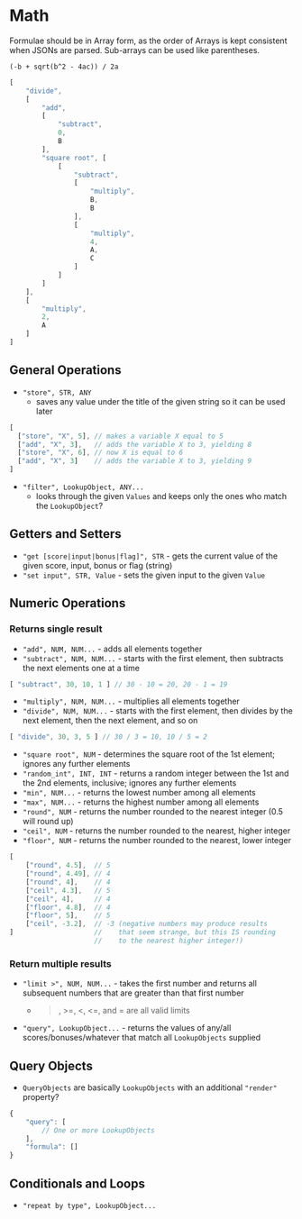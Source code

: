 # Math

Formulae should be in Array form, as the order of Arrays is kept consistent when JSONs are parsed. Sub-arrays can be used like parentheses.

`(-b + sqrt(b^2 - 4ac)) / 2a`

```javascript
[
    "divide",
    [
        "add",
        [
            "subtract",
            0,
            B
        ],
        "square root", [
            [
                "subtract",
                [
                    "multiply",
                    B,
                    B
                ],
                [
                    "multiply",
                    4,
                    A,
                    C
                ]
            ]
        ]
    ],
    [
        "multiply",
        2,
        A
    ]
]
```

## General Operations

* `"store", STR, ANY`
  * saves any value under the title of the given string so it can be used later
```javascript
[
  ["store", "X", 5], // makes a variable X equal to 5
  ["add", "X", 3],   // adds the variable X to 3, yielding 8
  ["store", "X", 6], // now X is equal to 6
  ["add", "X", 3]    // adds the variable X to 3, yielding 9
]
```
* `"filter", LookupObject, ANY...`
  * looks through the given `Values` and keeps only the ones who match the `LookupObject`?

## Getters and Setters

* `"get [score|input|bonus|flag]", STR` - gets the current value of the given score, input, bonus or flag (string)
* `"set input", STR, Value` - sets the given input to the given `Value`

## Numeric Operations

### Returns single result

* `"add", NUM, NUM...` - adds all elements together
* `"subtract", NUM, NUM...` - starts with the first element, then subtracts the next elements one at a time
```javascript
[ "subtract", 30, 10, 1 ] // 30 - 10 = 20, 20 - 1 = 19
```
* `"multiply", NUM, NUM...` - multiplies all elements together
* `"divide", NUM, NUM...` - starts with the first element, then divides by the next element, then the next element, and so on
```javascript
[ "divide", 30, 3, 5 ] // 30 / 3 = 10, 10 / 5 = 2
```
* `"square root", NUM` - determines the square root of the 1st element; ignores any further elements
* `"random_int", INT, INT` - returns a random integer between the 1st and the 2nd elements, inclusive; ignores any further elements
* `"min", NUM...` - returns the lowest number among all elements
* `"max", NUM...` - returns the highest number among all elements
* `"round", NUM` - returns the number rounded to the nearest integer (0.5 will round up)
* `"ceil", NUM` - returns the number rounded to the nearest, higher integer
* `"floor", NUM` - returns the number rounded to the nearest, lower integer
```javascript
[
    ["round", 4.5],  // 5
    ["round", 4.49], // 4
    ["round", 4],    // 4
    ["ceil", 4.3],   // 5
    ["ceil", 4],     // 4
    ["floor", 4.8],  // 4
    ["floor", 5],    // 5
    ["ceil", -3.2],  // -3 (negative numbers may produce results
]                    //    that seem strange, but this IS rounding
                     //    to the nearest higher integer!)
```

### Return multiple results

* `"limit >", NUM, NUM...` - takes the first number and returns all subsequent numbers that are greater than that first number
  * >, >=, <, <=, and = are all valid limits
* `"query", LookupObject...` - returns the values of any/all scores/bonuses/whatever that match all `LookupObjects` supplied

## Query Objects

* `QueryObjects` are basically `LookupObjects` with an additional `"render"` property?

```javascript
{
    "query": [
        // One or more LookupObjects
    ],
    "formula": []
}
```

## Conditionals and Loops

* `"repeat by type", LookupObject...`
